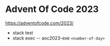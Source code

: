 # Advent Of Code 2023

https://adventofcode.com/2023/

* stack test
* stack exec -- aoc2023-exe `<number-of-day>`
